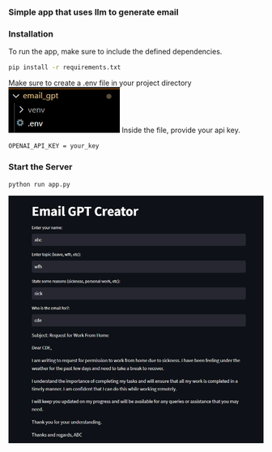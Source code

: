 ### Simple app that uses llm to generate email

### Installation

To run the app, make sure to include the defined dependencies.
```bash
pip install -r requirements.txt
```

Make sure to create a .env file in your project directory<br>
<img src = "./folder_structure.png">
Inside the file, provide your api key.
```bash
OPENAI_API_KEY = your_key
```
### Start the Server
```bash
python run app.py
```
<img src = "./app.png">
